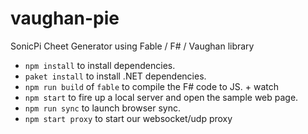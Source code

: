 # vaughan-pie
SonicPi Cheet Generator using Fable / F# / Vaughan library

- `npm install` to install dependencies.
- `paket install` to install .NET dependencies.
- `npm run build` of `fable` to compile the F# code to JS. + watch
- `npm start` to fire up a local server and open the sample web page.
- `npm run sync` to launch browser sync.
- `npm start proxy` to start our websocket/udp proxy